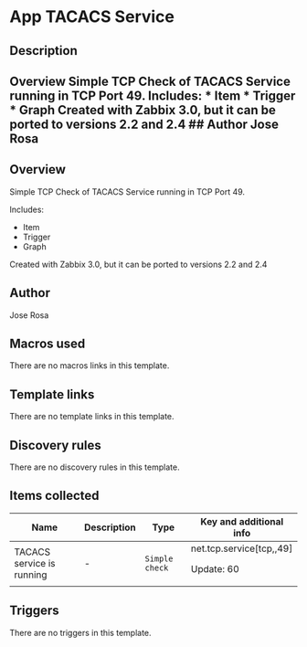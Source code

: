 # App TACACS Service

## Description

## Overview Simple TCP Check of TACACS Service running in TCP Port 49. Includes: * Item * Trigger * Graph Created with Zabbix 3.0, but it can be ported to versions 2.2 and 2.4 ## Author Jose Rosa 

## Overview

Simple TCP Check of TACACS Service running in TCP Port 49.


Includes:


* Item
* Trigger
* Graph


Created with Zabbix 3.0, but it can be ported to versions 2.2 and 2.4



## Author

Jose Rosa

## Macros used

There are no macros links in this template.

## Template links

There are no template links in this template.

## Discovery rules

There are no discovery rules in this template.

## Items collected

|Name|Description|Type|Key and additional info|
|----|-----------|----|----|
|TACACS service is running|<p>-</p>|`Simple check`|net.tcp.service[tcp,,49]<p>Update: 60</p>|
## Triggers

There are no triggers in this template.

